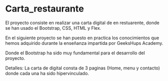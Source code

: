# Carta_restaurante

El proyecto consiste en realizar una carta digital de en restuarente, donde se han usado el Bootstrap, CSS, HTML y Flex.

En el siguiente proyecto se han puesto en practica los conocimientos que hemos adquirido durante la enseñanza impartida por GeeksHups Academy.

Donde el Bootstrap ha sido muy fundamental para el desarrollo del proyecto.

Detalles: La carta de digital consta de 3 paginas (Home, menu y contacto) donde cada una ha sido hipervinculado.









